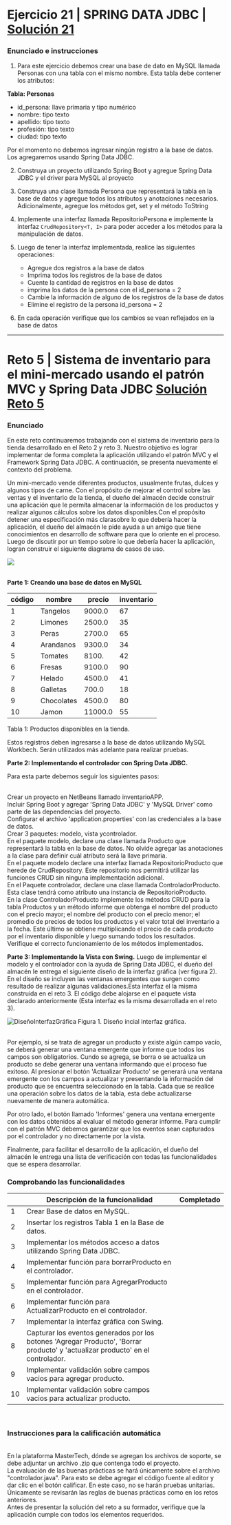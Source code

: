 # Ejercicio 21 | SPRING DATA JDBC | [Solución 21](https://github.com/dsernag/MisionTICUSA2022/tree/main/Ciclo2Java/Semana5/Ejercicio21)
### Enunciado e instrucciones

1. Para este ejercicio debemos crear una base de dato en MySQL llamada Personas con una tabla con el mismo nombre. Esta tabla debe contener los atributos:

**Tabla: Personas**
* id_persona: llave primaria y tipo numérico
* nombre: tipo texto
* apellido: tipo texto
* profesión: tipo texto
* ciudad: tipo texto

Por el momento no debemos ingresar ningún registro a la base de datos. Los agregaremos
usando Spring Data JDBC.

2. Construya un proyecto utilizando Spring Boot y agregue Spring Data JDBC y el driver para MySQL al proyecto

3. Construya una clase llamada Persona que representará la tabla en la base de datos y agregue todos los atributos y anotaciones necesarios. Adicionalmente, agregue los métodos get, set y el método ToString

4. Implemente una interfaz llamada RepositorioPersona e implemente la interfaz
`CrudRepository<T, I>` para poder acceder a los métodos para la manipulación de datos.

5. Luego de tener la interfaz implementada, realice las siguientes operaciones:
    * Agregue dos registros a la base de datos
    * Imprima todos los registros de la base de datos
    * Cuente la cantidad de registros en la base de datos
    * imprima los datos de la persona con el id_persona = 2
    * Cambie la información de alguno de los registros de la base de datos
    * Elimine el registro de la persona id_persona = 2

6. En cada operación verifique que los cambios se vean reflejados en la base de datos
___
# Reto 5 | Sistema de inventario para el mini-mercado usando el patrón MVC y Spring Data JDBC   [Solución Reto 5](https://github.com/dsernag/MisionTICUSA2022/blob/main/Ciclo2Java/Semana5/)

### Enunciado
En este reto continuaremos trabajando con el sistema de inventario para la tienda desarrollado en el Reto 2 y reto 3. Nuestro objetivo es lograr implementar de forma completa la aplicación utilizando el patrón MVC y el Framework Spring Data JDBC. A continuación, se presenta nuevamente el contexto del problema.

Un mini-mercado vende diferentes productos, usualmente frutas, dulces y algunos tipos de carne. Con el propósito de mejorar el control sobre las ventas y el inventario de la tienda, el dueño del almacén decide construir una aplicación que le permita almacenar la información de los productos y realizar algunos cálculos sobre los datos disponibles.Con el propósito detener una especificación más clarasobre lo que debería hacer la aplicación, el dueño del almacén le pide ayuda a un amigo que tiene conocimientos en desarrollo de software para que lo oriente en el proceso. Luego de discutir por un tiempo sobre lo que debería hacer la aplicación, logran construir el siguiente diagrama de casos de uso.

<img src="https://github.com/dsernag/MisionTICUSA2022/blob/main/images/javareto2.png">
<br> <br> 

**Parte 1: Creando una base de datos en MySQL**

| código | nombre | precio | inventario |
| --- | --- | --- | --- |
| 1 | Tangelos | 9000.0 | 67 |
| 2 | Limones | 2500.0 | 35 |
| 3 | Peras | 2700.0 | 65 |
| 4 | Arandanos | 9300.0 | 34 |
| 5 | Tomates | 8100. | 42 |
| 6 | Fresas | 9100.0 | 90 |
| 7 | Helado | 4500.0 |	41 |
| 8 | Galletas | 700.0 | 18 |
| 9 | Chocolates | 4500.0 | 80 |
| 10 | Jamon | 11000.0 | 55 |
Tabla 1: Productos disponibles en la tienda.
<br>

Estos registros deben ingresarse a la base de datos utilizando MySQL Workbech. Serán utilizados más adelante para realizar pruebas.

**Parte 2: Implementando el controlador con Spring Data JDBC.**

Para esta parte debemos seguir los siguientes pasos:<br>

<br> Crear un proyecto en NetBeans llamado inventarioAPP.
<br> Incluir Spring Boot y agregar 'Spring Data JDBC' y 'MySQL Driver' como parte de las dependencias del proyecto.
<br> Configurar el archivo 'application.properties' con las credenciales a la base de datos.
<br> Crear 3 paquetes: modelo, vista ycontrolador.
<br> En el paquete modelo, declare una clase llamada Producto que representará la tabla en la base de datos. No olvide agregar las anotaciones a la clase para definir cuál atributo será la llave primaria.
<br> En el paquete modelo declare una interfaz llamada RepositorioProducto que herede de CrudRepository. Este repositorio nos permitirá utilizar las funciones CRUD sin ninguna implementación adicional.
<br> En el Paquete controlador, declare una clase llamada ControladorProducto. Esta clase tendrá como atributo una instancia de RepositorioProducto.
<br> En la clase ControladorProducto implemente los métodos CRUD para la tabla Productos y un método informe que obtenga el nombre del producto con el precio mayor; el nombre del producto con el precio menor; el promedio de precios de todos los productos y el valor total del inventario a la fecha. Este último se obtiene multiplicando el precio de cada producto por el inventario disponible y luego sumando todos los resultados.
<br> Verifique el correcto funcionamiento de los métodos implementados.

**Parte 3: Implementando la Vista con Swing.**
Luego de implementar el modelo y el controlador con la ayuda de Spring Data JDBC, el dueño del almacén le entrega el siguiente diseño de la interfaz gráfica (ver figura 2). En el diseño se incluyen las ventanas emergentes que surgen como resultado de realizar algunas validaciones.Esta interfaz el la misma construida en el reto 3. El código debe alojarse en el paquete vista declarado anteriormente (Esta interfaz es la misma desarrollada en el reto 3).

<img src="https://github.com/dsernag/MisionTICUSA2022/blob/main/images/javareto3.png" alt="DiseñoInterfazGráfica">
Figura 1. Diseño incial interfaz gráfica.
<br><br>

Por ejemplo, si se trata de agregar un producto y existe algún campo vacío, se deberá generar una ventana emergente que informe que todos los campos son obligatorios. Cundo se agrega, se borra o se actualiza un producto se debe generar una ventana informando que el proceso fue exitoso. Al presionar el botón 'Actualizar Producto' se generará una ventana emergente con los campos a actualizar y presentando la información del producto que se encuentra seleccionado en la tabla. Cada que se realice una operación sobre los datos de la tabla, esta debe actualizarse nuevamente de manera automática.

Por otro lado, el botón llamado 'Informes' genera una ventana emergente con los datos obtenidos al evaluar el método generar informe. Para cumplir con el patrón MVC debemos garantizar que los eventos sean capturados por el controlador y no directamente por la vista.

Finalmente, para facilitar el desarrollo de la aplicación, el dueño del almacén le entrega una lista de verificación con todas las funcionalidades que se espera desarrollar.

### Comprobando las funcionalidades

| | **Descripción de la funcionalidad** | **Completado** |
| --- | --- | --- |
| 1 | Crear Base de datos en MySQL. | |
| 2 | Insertar los registros Tabla 1 en la Base de datos. | |	
| 3 | Implementar los métodos acceso a datos utilizando Spring Data JDBC. | |	
| 4 | Implementar función para borrarProducto en el controlador. | |	
| 5 | Implementar función para AgregarProducto en el controlador. | |	
| 6 | Implementar función para ActualizarProducto en el controlador. | |	
| 7 | Implementar la interfaz gráfica con Swing. | |
| 8 | Capturar los eventos generados por los botones 'Agregar Producto', 'Borrar producto' y 'actualizar producto' en el controlador. | |	
| 9 | Implementar validación sobre campos vacios para agregar producto. | |
| 10 | Implementar validación sobre campos vacios para actualizar producto.  | |
<br>

### Instrucciones para la calificación automática
<br> En la plataforma MasterTech, dónde se agregan los archivos de soporte, se debe adjuntar un archivo .zip que contenga todo el proyecto.
<br> La evaluación de las buenas prácticas se hará únicamente sobre el archivo "controlador.java". Para esto se debe agregar el código fuente al editor y dar clic en el botón calificar. En este caso, no se harán pruebas unitarias.<br> Únicamente se revisarán las reglas de buenas prácticas como en los retos anteriores.
<br> Antes de presentar la solución del reto a su formador, verifique que la aplicación cumple con todos los elementos requeridos.